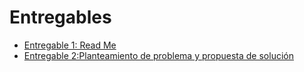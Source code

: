 # **Entregables**

- [Entregable 1: Read Me](https://github.com/GloriaAtencio/ISBIO_2024_G1/blob/main/README.md)
- [Entregable 2:Planteamiento de problema y propuesta de solución](https://github.com/GloriaAtencio/ISBIO_2024_G1/blob/main/Entregables/Entregable%202.md)

